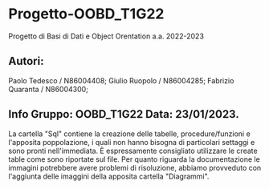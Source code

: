 # Progetto-OOBD_T1G22
Progetto di Basi di Dati e Object Orentation a.a. 2022-2023 
## Autori:
Paolo Tedesco / N86004408;
Giulio Ruopolo / N86004285;
Fabrizio Quaranta / N86004300;


## Info Gruppo: OOBD_T1G22 Data: 23/01/2023.
La cartella "Sql" contiene la creazione delle tabelle, procedure/funzioni e l'apposita poppolazione, i quali non hanno bisogna di particolari settaggi e sono pronti 
nell'immediata. È espressamente consigliato utilizzare le create table come sono riportate sul file.
Per quanto riguarda la documentazione le immagini potrebbere avere problemi di risoluzione, abbiamo provveduto con l'aggiunta delle imaggini della apposita cartella 
"Diagrammi".
